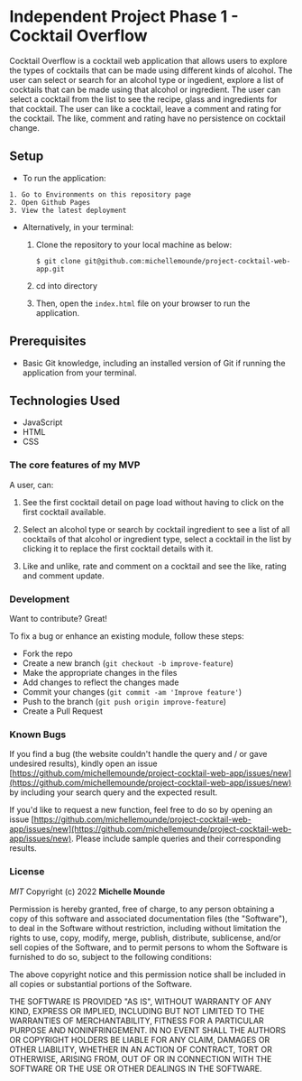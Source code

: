 # Independent Project Phase 1 - Cocktail Overflow

Cocktail Overflow is a cocktail web application that allows users to explore the types of cocktails that can be made 
using different kinds of alcohol. The user can select or search for an alcohol type or ingedient, explore a list of 
cocktails that can be made using that alcohol or ingredient. The user can select a cocktail from the list to see the recipe, glass
and ingredients for that cocktail. The user can like a cocktail, leave a comment and rating for the cocktail. The like, 
comment and rating have no persistence on cocktail change.

## Setup

   * To run the application:

    1. Go to Environments on this repository page
    2. Open Github Pages
    3. View the latest deployment
    
  * Alternatively, in your terminal:

    1. Clone the repository to your local machine as below:

        ```console
        $ git clone git@github.com:michellemounde/project-cocktail-web-app.git
        ```
    2. cd into directory
    3. Then, open the `index.html` file on your browser to run the application.

## Prerequisites

- Basic Git knowledge, including an installed version of Git if running the application from your terminal.

## Technologies Used 

- JavaScript
- HTML
- CSS

### The core features of my MVP

A user, can:

1. See the first cocktail detail on page load without having to click on the 
first cocktail available.

2. Select an alcohol type or search by cocktail ingredient to see a list of all cocktails 
of that alcohol or ingredient type, select a cocktail in the list by clicking it to 
replace the first cocktail details with it.

3. Like and unlike, rate and comment on a cocktail and see the like, rating and comment update.

### Development

Want to contribute? Great!

To fix a bug or enhance an existing module, follow these steps:

- Fork the repo
- Create a new branch (`git checkout -b improve-feature`)
- Make the appropriate changes in the files
- Add changes to reflect the changes made
- Commit your changes (`git commit -am 'Improve feature'`)
- Push to the branch (`git push origin improve-feature`)
- Create a Pull Request 

### Known Bugs

If you find a bug (the website couldn't handle the query and / or gave undesired results), kindly open an issue [https://github.com/michellemounde/project-cocktail-web-app/issues/new](https://github.com/michellemounde/project-cocktail-web-app/issues/new) by including your search query and the expected result.

If you'd like to request a new function, feel free to do so by opening an issue [https://github.com/michellemounde/project-cocktail-web-app/issues/new](https://github.com/michellemounde/project-cocktail-web-app/issues/new). Please include sample queries and their corresponding results.

### License

*MIT*
Copyright (c) 2022 **Michelle Mounde**

Permission is hereby granted, free of charge, to any person obtaining a copy of this software and associated documentation files (the "Software"), to deal in the Software without restriction, including without limitation the rights to use, copy, modify, merge, publish, distribute, sublicense, and/or sell copies of the Software, and to permit persons to whom the Software is furnished to do so, subject to the following conditions:

The above copyright notice and this permission notice shall be included in all copies or substantial portions of the Software.

THE SOFTWARE IS PROVIDED "AS IS", WITHOUT WARRANTY OF ANY KIND, EXPRESS OR IMPLIED, INCLUDING BUT NOT LIMITED TO THE WARRANTIES OF MERCHANTABILITY, FITNESS FOR A PARTICULAR PURPOSE AND NONINFRINGEMENT. IN NO EVENT SHALL THE AUTHORS OR COPYRIGHT HOLDERS BE LIABLE FOR ANY CLAIM, DAMAGES OR OTHER LIABILITY, WHETHER IN AN ACTION OF CONTRACT, TORT OR OTHERWISE, ARISING FROM, OUT OF OR IN CONNECTION WITH THE SOFTWARE OR THE USE OR OTHER DEALINGS IN THE SOFTWARE.